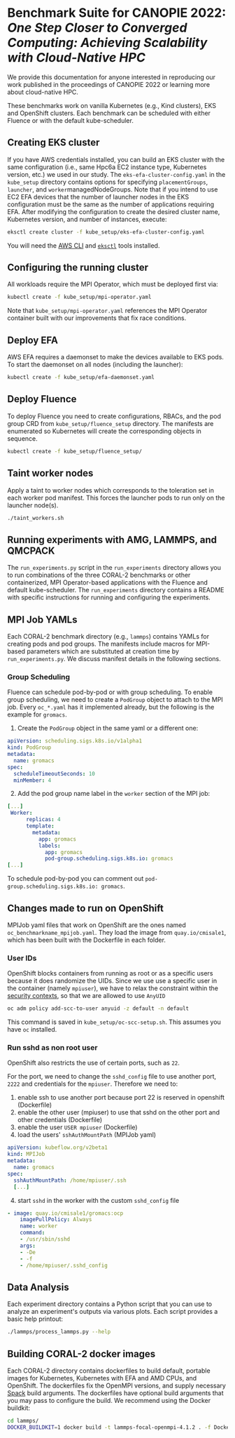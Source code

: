 # Benchmark Suite for CANOPIE 2022: *One Step Closer to Converged Computing: Achieving Scalability with Cloud-Native HPC*

We provide this documentation for anyone interested in reproducing our work published in the proceedings of CANOPIE 2022 or learning more about cloud-native HPC.

These benchmarks work on vanilla Kubernetes (e.g., Kind clusters), EKS and OpenShift clusters.
Each benchmark can be scheduled with either Fluence or with the default kube-scheduler.

## Creating EKS cluster

If you have AWS credentials installed, you can build an EKS cluster with the same configuration (i.e., same Hpc6a EC2 instance type, Kubernetes version, etc.) we used in our study. The `eks-efa-cluster-config.yaml` in the `kube_setup` directory contains options for specifying `placementGroups`, `launcher`, and `worker`managedNodeGroups. Note that if you intend to use EC2 EFA devices that the number of launcher nodes in the EKS configuration must be the same as the number of applications requiring EFA. After modifying the configuration to create the desired cluster name, Kubernetes version, and number of instances, execute:

```bash
eksctl create cluster -f kube_setup/eks-efa-cluster-config.yaml
```
You will need the [AWS CLI](https://aws.amazon.com/cli/) and [`eksctl`](https://eksctl.io/) tools installed.

## Configuring the running cluster
All workloads require the MPI Operator, which must be deployed first via:

```bash
kubectl create -f kube_setup/mpi-operator.yaml
```
Note that `kube_setup/mpi-operator.yaml` references the MPI Operator container built with our improvements that fix race conditions.

## Deploy EFA
AWS EFA requires a daemonset to make the devices available to EKS pods.  To start the daemonset on all nodes (including the launcher):
```bash
kubectl create -f kube_setup/efa-daemonset.yaml
```

## Deploy Fluence
To deploy Fluence you need to create configurations, RBACs, and the pod group CRD from `kube_setup/fluence_setup` directory. The manifests are enumerated so Kubernetes will create the corresponding objects in sequence.

```bash
kubectl create -f kube_setup/fluence_setup/
```
## Taint worker nodes
Apply a taint to worker nodes which corresponds to the toleration set in each worker pod manifest. This forces the launcher pods to run only on the launcher node(s).
```bash
./taint_workers.sh
```

## Running experiments with AMG, LAMMPS, and QMCPACK
The `run_experiments.py` script in the `run_experiments` directory allows you to run combinations of the three CORAL-2 benchmarks or other containerized, MPI Operator-based applications with the Fluence and default kube-scheduler. The `run_experiments` directory contains a README with specific instructions for running and configuring the experiments.

## MPI Job YAMLs
Each CORAL-2 benchmark directory (e.g., `lammps`) contains YAMLs for creating pods and pod groups. The manifests include macros for MPI-based parameters which are substituted at creation time by `run_experiments.py`. We discuss manifest details in the following sections.

### Group Scheduling
Fluence can schedule pod-by-pod or with group scheduling.
To enable group scheduling, we need to create a `PodGroup` object to attach to the MPI job.
Every `oc_*.yaml` has it implemented already, but the following is the example for `gromacs`.

1. Create the `PodGroup` object in the same yaml or a different one:

```yaml
apiVersion: scheduling.sigs.k8s.io/v1alpha1
kind: PodGroup
metadata:
  name: gromacs
spec:
  scheduleTimeoutSeconds: 10
  minMember: 4
```

2. Add the pod group name label in the `worker` section of the MPI job:

```yaml
[...]
 Worker:
      replicas: 4
      template:
        metadata:
          app: gromacs
          labels:
            app: gromacs
            pod-group.scheduling.sigs.k8s.io: gromacs
[...]
```

To schedule pod-by-pod you can comment out `pod-group.scheduling.sigs.k8s.io: gromacs`.

## Changes made to run on OpenShift
MPIJob yaml files that work on OpenShift are the ones named `oc_benchmarkname_mpijob.yaml`.
They load the image from `quay.io/cmisale1`, which has been built with the Dockerfile in each folder.

### User IDs
OpenShift blocks containers from running as root or as a specific users because it does randomize the UIDs. Since we use use a specific user in the container (namely `mpiuser`), we have to relax the constraint within the [security contexts](https://docs.openshift.com/container-platform/4.9/authentication/managing-security-context-constraints.html), so that we are allowed to use `AnyUID`

``` bash
oc adm policy add-scc-to-user anyuid -z default -n default
```

This command is saved in `kube_setup/oc-scc-setup.sh`. This assumes you have `oc` installed.


### Run sshd as non root user
OpenShift also restricts the use of certain ports, such as `22`.

For the port, we need to change the `sshd_config` file to use another port, `2222` and credentials for the `mpiuser`.
Therefore we need to:
1. enable ssh to use another port because port 22 is reserved in openshift (Dockerfile)
2. enable the other user (mpiuser) to use that sshd on the other port and other credentials (Dockerfile)
3. enable the user `USER mpiuser` (Dockerfile)
3. load the users' `sshAuthMountPath` (MPIJob yaml)

```yaml
apiVersion: kubeflow.org/v2beta1
kind: MPIJob 
metadata:          
  name: gromacs
spec:                         
  sshAuthMountPath: /home/mpiuser/.ssh
  [...]
```

4. start `sshd` in the worker with the custom `sshd_config` file

```yaml
- image: quay.io/cmisale1/gromacs:ocp
    imagePullPolicy: Always
    name: worker
    command:
    - /usr/sbin/sshd
    args:
    - -De
    - -f
    - /home/mpiuser/.sshd_config 
```

## Data Analysis

Each experiment directory contains a Python script that you can use to analyze an experiment's outputs via various plots. Each script provides a basic help printout:

```bash
./lammps/process_lammps.py --help
```

## Building CORAL-2 docker images
Each CORAL-2 directory contains dockerfiles to build default, portable images for Kubernetes, Kubernetes with EFA and AMD CPUs, and OpenShift. The dockerfiles fix the OpenMPI versions, and supply necessary [Spack](https://github.com/spack/spack) build arguments. The dockerfiles have optional build arguments that you may pass to configure the build. We recommend using the Docker buildkit:

```bash
cd lammps/
DOCKER_BUILDKIT=1 docker build -t lammps-focal-openmpi-4.1.2 . -f Dockerfile --build-arg spack_cpu_arch=broadwell --build_arg build_jobs=16
``` 
